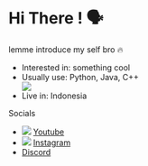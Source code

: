 <h1>Hi There ! 🗣️</h1>

<p>lemme introduce my self bro 🔥</p>
<ul>
  <li>Interested in: something cool</li>
  <li>Usually use: Python, Java, C++</li>
  <img src="https://skillicons.dev/icons?i=py,java,cpp"/>
  <li>Live in: Indonesia</li>
</ul>

<p>Socials</p>
<ul>
  <li>
    <img src="https://www.youtube.com/favicon.ico"/>
    <a href="https://www.youtube.com/@Vyelen">Youtube</a>
  </li>
  <li>
    <img src="https://https://instagram.com/favicon.ico"/>
    <a href="https://instagram.com/_vyelen">Instagram</a>
  </li>
  <li>
    <!--<img src="https://static.vecteezy.com/system/resources/previews/018/930/718/non_2x/discord-logo-discord-icon-transparent-free-png.png"/>-->
    <a href="https://discord.com/users/1097813457656614972">Discord</a>
  </li>
</ul>
